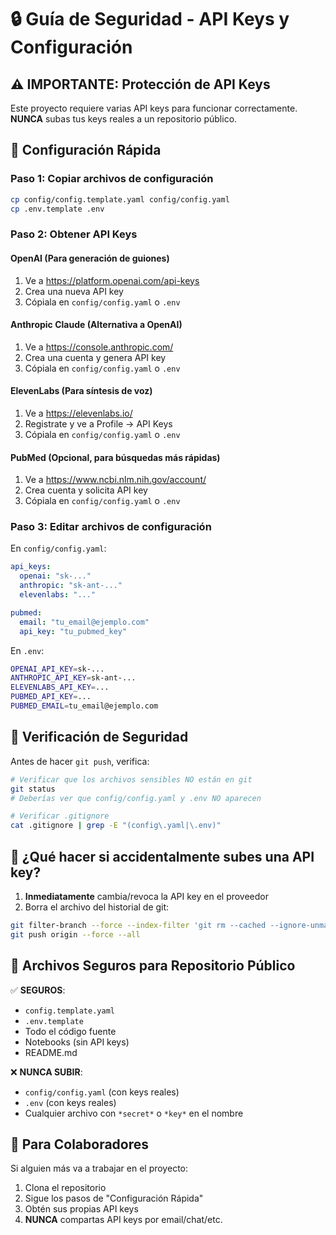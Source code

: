# 🔒 Guía de Seguridad - API Keys y Configuración

## ⚠️ IMPORTANTE: Protección de API Keys

Este proyecto requiere varias API keys para funcionar correctamente. **NUNCA** subas tus keys reales a un repositorio público.

## 🚀 Configuración Rápida

### Paso 1: Copiar archivos de configuración
```bash
cp config/config.template.yaml config/config.yaml
cp .env.template .env
```

### Paso 2: Obtener API Keys

#### OpenAI (Para generación de guiones)
1. Ve a https://platform.openai.com/api-keys
2. Crea una nueva API key
3. Cópiala en `config/config.yaml` o `.env`

#### Anthropic Claude (Alternativa a OpenAI)
1. Ve a https://console.anthropic.com/
2. Crea una cuenta y genera API key
3. Cópiala en `config/config.yaml` o `.env`

#### ElevenLabs (Para síntesis de voz)
1. Ve a https://elevenlabs.io/
2. Registrate y ve a Profile → API Keys
3. Cópiala en `config/config.yaml` o `.env`

#### PubMed (Opcional, para búsquedas más rápidas)
1. Ve a https://www.ncbi.nlm.nih.gov/account/
2. Crea cuenta y solicita API key
3. Cópiala en `config/config.yaml` o `.env`

### Paso 3: Editar archivos de configuración

En `config/config.yaml`:
```yaml
api_keys:
  openai: "sk-..."
  anthropic: "sk-ant-..."
  elevenlabs: "..."

pubmed:
  email: "tu_email@ejemplo.com"
  api_key: "tu_pubmed_key"
```

En `.env`:
```bash
OPENAI_API_KEY=sk-...
ANTHROPIC_API_KEY=sk-ant-...
ELEVENLABS_API_KEY=...
PUBMED_API_KEY=...
PUBMED_EMAIL=tu_email@ejemplo.com
```

## 🔐 Verificación de Seguridad

Antes de hacer `git push`, verifica:

```bash
# Verificar que los archivos sensibles NO están en git
git status
# Deberías ver que config/config.yaml y .env NO aparecen

# Verificar .gitignore
cat .gitignore | grep -E "(config\.yaml|\.env)"
```

## 🚨 ¿Qué hacer si accidentalmente subes una API key?

1. **Inmediatamente** cambia/revoca la API key en el proveedor
2. Borra el archivo del historial de git:
```bash
git filter-branch --force --index-filter 'git rm --cached --ignore-unmatch config/config.yaml' --prune-empty --tag-name-filter cat -- --all
git push origin --force --all
```

## 📁 Archivos Seguros para Repositorio Público

✅ **SEGUROS**:
- `config.template.yaml`
- `.env.template`
- Todo el código fuente
- Notebooks (sin API keys)
- README.md

❌ **NUNCA SUBIR**:
- `config/config.yaml` (con keys reales)
- `.env` (con keys reales)  
- Cualquier archivo con `*secret*` o `*key*` en el nombre

## 🤝 Para Colaboradores

Si alguien más va a trabajar en el proyecto:
1. Clona el repositorio
2. Sigue los pasos de "Configuración Rápida"
3. Obtén sus propias API keys
4. **NUNCA** compartas API keys por email/chat/etc.